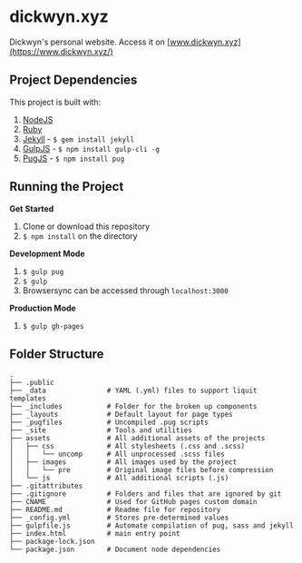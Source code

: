 # dickwyn.xyz

Dickwyn's personal website. Access it on [www.dickwyn.xyz](https://www.dickwyn.xyz/)

## Project Dependencies

This project is built with:

1. [NodeJS](http://nodejs.org)
2. [Ruby](https://www.ruby-lang.org/en/downloads/)
3. [Jekyll](http://jekyllrb.com/) - `$ gem install jekyll`
4. [GulpJS](https://gulpjs.com/) - `$ npm install gulp-cli -g`
5. [PugJS](https://pugjs.org/api/getting-started.html) - `$ npm install pug`

## Running the Project

**Get Started**

1. Clone or download this repository
2. `$ npm install` on the directory

**Development Mode**

1. `$ gulp pug`
2. `$ gulp`
3. Browsersync can be accessed through `localhost:3000`

**Production Mode**
1. `$ gulp gh-pages`

## Folder Structure

    .
    ├── .public       
    ├── _data               # YAML (.yml) files to support liquit templates 
    ├── _includes           # Folder for the broken up components
    ├── _layouts            # Default layout for page types
    ├── _pugfiles           # Uncompiled .pug scripts
    ├── _site               # Tools and utilities
    ├── assets              # All additional assets of the projects
    │   ├── css             # All stylesheets (.css and .scss)
    │   │   └── uncomp      # All unprocessed .scss files
    │   ├── images          # All images used by the project
    │   │   └── pre         # Original image files before compression
    │   └── js              # All additional scripts (.js)
    ├── .gitattributes
    ├── .gitignore          # Folders and files that are ignored by git
    ├── CNAME               # Used for GitHub pages custom domain
    ├── README.md           # Readme file for repository
    ├── _config.yml         # Stores pre-determined values
    ├── gulpfile.js         # Automate compilation of pug, sass and jekyll
    ├── index.html          # main entry point
    ├── package-lock.json
    └── package.json        # Document node dependencies
